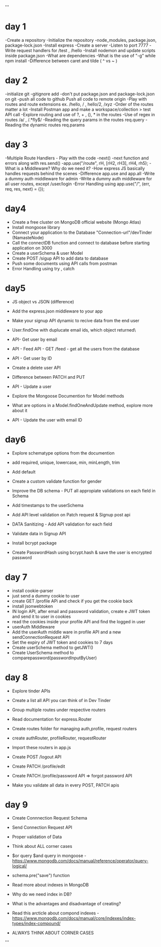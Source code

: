 '''
# day 1
-Create a repository
-Initialize the repository
-node_modules, package.json, package-lock.json
-Install express
-Create a server
-Listen to port 7777
-Write request handlers for /test , /hello
-Install nodemon and update scripts inside package.json
-What are dependencies
-What is the use of "-g" while npm install
-Difference between caret and tilde ( ^ vs ~ )

# day 2
-initialize git
-gitignore add
-don't put package.json and package-lock.json on git
-push all code to github Push all code to remote origin
-Play with routes and route extensions ex. /hello, / , hello/2, /xyz
-Order of the routes matter a lot
-Install Postman app and make a workspace/collection > test API call
-Explore routing and use of ?, + , (), * in the routes
-Use of regex in routes /a/ , /.*fly$/
-Reading the query params in the routes req.query
-Reading the dynamic routes req.params

# day 3
-Multiple Route Handlers - Play with the code
-next()
-next function and errors along with res.send()
-app.use("/route", rH, [rH2, rH3], rH4, rh5);
-What is a Middleware? Why do we need it?
-How express JS basically handles requests behind the scenes
-Difference app.use and app.all
-Write a dummy auth middleware for admin
-Write a dummy auth middleware for all user routes, except /user/login
-Error Handling using app.use("/", (err, req, res, next) = {});

# day4
- Create a free cluster on MongoDB official website (Mongo Atlas)
- Install mongoose library
- Connect your application to the Database "Connection-url"/devTinder (NamasteNode)
- Call the connectDB function and connect to database before starting application on 3000
- Create a userSchema & user Model
- Create POST /sigup API to add data to database
- Push some documents using API calls from postman
- Error Handling using try , catch

# day5
- JS object vs JSON (difference)
- Add the express.json middleware to your app
- Make your signup API dynamic to recive data from the end user
- User.findOne with duplucate email ids, which object returned\ 
- API- Get user by email
- API - Feed API - GET /feed - get all the users from the database
- API - Get user by ID

- Create a delete user API
- Difference between PATCH and PUT
- API - Update a user
- Explore the Mongoose Documention for Model methods
- What are options in a Model.findOneAndUpdate method, explore more about it
- API - Update the user with email ID

# day6
 - Explore schematype options from the documention
 - add required, unique, lowercase, min, minLength, trim
 - Add default
 - Create a custom validate function for gender
 - Improve the DB schema - PUT all appropiate validations on each field in Schema
 - Add timestamps to the userSchema
 - Add API level validation on Patch request & Signup post api
 - DATA Sanitizing - Add API validation for each field

 - Validate data in Signup API
 - Install bcrypt package
 - Create PasswordHash using bcrypt.hash & save the user is encrypted password

 # day 7
- install cookie-parser
 - just send a dummy cookie to user
 - create GET /profile APi and check if you get the cookie back
 - install jsonwebtoken 
 - IN login API, after email and password validation, create e JWT token and send it to user in cookies
 - read the cookies inside your profile API and find the logged in user
 - userAuth Middleware
 - Add the userAuth middle ware in profile API and a new sendConnectionRequest API
 - Set the expiry of JWT token and cookies to 7 days
 - Create userSchema method to getJWT() 
 - Create UserSchema method to comparepassword(passwordInputByUser)


# day 8
 - Explore tinder APIs
 - Create a list all API you can think of in Dev Tinder
 - Group multiple routes under respective routers
 - Read documentation for express.Router
 - Create routes folder for managing auth,profile, request routers
 - create authRouter, profileRouter, requestRouter
 - Import these routers in app.js
 
 - Create POST /logout API
 - Create PATCH /profile/edit
 - Create PATCH /profile/password API => forgot password API
 - Make you validate all data in every POST, PATCH apis

# day 9
 - Create Connnection Request Schema
 - Send Connection Request API
 - Proper validation of Data
 - Think about ALL corner cases
 - $or query $and query in mongoose - https://www.mongodb.com/docs/manual/reference/operator/query-logical/
 - schema.pre("save") function

  - Read more about indexes in MongoDB
 - Why do we need index in DB?
 - What is the advantages and disadvantage of creating?
 - Read this arcticle about compond indexes - https://www.mongodb.com/docs/manual/core/indexes/index-types/index-compound/
 - ALWAYS THINK ABOUT CORNER CASES 

'''